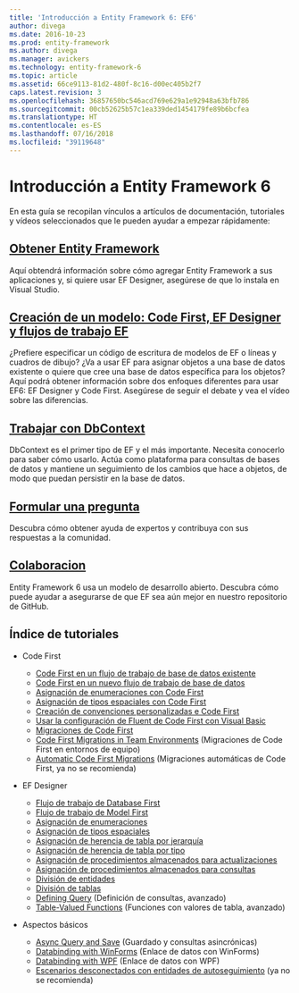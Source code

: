 ```yaml
---
title: 'Introducción a Entity Framework 6: EF6'
author: divega
ms.date: 2016-10-23
ms.prod: entity-framework
ms.author: divega
ms.manager: avickers
ms.technology: entity-framework-6
ms.topic: article
ms.assetid: 66ce9113-81d2-480f-8c16-d00ec405b2f7
caps.latest.revision: 3
ms.openlocfilehash: 36857650bc546acd769e629a1e92948a63bfb786
ms.sourcegitcommit: 00cb52625b57c1ea339ded1454179fe89b6bcfea
ms.translationtype: HT
ms.contentlocale: es-ES
ms.lasthandoff: 07/16/2018
ms.locfileid: "39119648"
---
```

# <a name="get-started-with-entity-framework-6"></a>Introducción a Entity Framework 6

En esta guía se recopilan vínculos a artículos de documentación, tutoriales y vídeos seleccionados que le pueden ayudar a empezar rápidamente:

## <a name="get-entity-frameworkef6fundamentalsinstallmd"></a>[Obtener Entity Framework](~/ef6/fundamentals/install.md)
Aquí obtendrá información sobre cómo agregar Entity Framework a sus aplicaciones y, si quiere usar EF Designer, asegúrese de que lo instala en Visual Studio.

## <a name="creating-a-model-code-first-the-ef-designer-and-the-ef-workflowsef6modelingindexmd"></a>[Creación de un modelo: Code First, EF Designer y flujos de trabajo EF](~/ef6/modeling/index.md)
¿Prefiere especificar un código de escritura de modelos de EF o líneas y cuadros de dibujo?
¿Va a usar EF para asignar objetos a una base de datos existente o quiere que cree una base de datos específica para los objetos?
Aquí podrá obtener información sobre dos enfoques diferentes para usar EF6: EF Designer y Code First.
Asegúrese de seguir el debate y vea el vídeo sobre las diferencias.

## <a name="working-with-dbcontextef6fundamentalsworking-with-dbcontextmd"></a>[Trabajar con DbContext](~/ef6/fundamentals/working-with-dbcontext.md)
DbContext es el primer tipo de EF y el más importante. Necesita conocerlo para saber cómo usarlo. Actúa como plataforma para consultas de bases de datos y mantiene un seguimiento de los cambios que hace a objetos, de modo que puedan persistir en la base de datos.

## <a name="ask-a-questionef6resourcesget-helpmd"></a>[Formular una pregunta](~/ef6/resources/get-help.md)
Descubra cómo obtener ayuda de expertos y contribuya con sus respuestas a la comunidad.

## <a name="contributehttpgithubcomaspnetentityframework6"></a>[Colaboracion](http://github.com/aspnet/EntityFramework6/)
Entity Framework 6 usa un modelo de desarrollo abierto. Descubra cómo puede ayudar a asegurarse de que EF sea aún mejor en nuestro repositorio de GitHub.

## <a name="index-of-walkthroughs"></a>Índice de tutoriales

- Code First
  - [Code First en un flujo de trabajo de base de datos existente](~/ef6/modeling/code-first/workflows/existing-database.md)
  - [Code First en un nuevo flujo de trabajo de base de datos](~/ef6/modeling/code-first/workflows/new-database.md)
  - [Asignación de enumeraciones con Code First](~/ef6/modeling/code-first/data-types/enums.md)
  - [Asignación de tipos espaciales con Code First](~/ef6/modeling/code-first/data-types/spatial.md)
  - [Creación de convenciones personalizadas e Code First](~/ef6/modeling/code-first/conventions/custom.md)
  - [Usar la configuración de Fluent de Code First con Visual Basic](~/ef6/modeling/code-first/fluent/vb.md)
  - [Migraciones de Code First](~/ef6/modeling/code-first/migrations/index.md)
  - [Code First Migrations in Team Environments](~/ef6/modeling/code-first/migrations/teams.md) (Migraciones de Code First en entornos de equipo)
  - [Automatic Code First Migrations](~/ef6/modeling/code-first/migrations/automatic.md) (Migraciones automáticas de Code First, ya no se recomienda)

- EF Designer
  - [Flujo de trabajo de Database First](~/ef6/modeling/designer/workflows/database-first.md)
  - [Flujo de trabajo de Model First](~/ef6/modeling/designer/workflows/model-first.md)
  - [Asignación de enumeraciones](~/ef6/modeling/designer/data-types/enums.md)
  - [Asignación de tipos espaciales](~/ef6/modeling/designer/data-types/spatial.md)
  - [Asignación de herencia de tabla por jerarquía](~/ef6/modeling/designer/inheritance/tph.md)
  - [Asignación de herencia de tabla por tipo](~/ef6/modeling/designer/inheritance/tpt.md)
  - [Asignación de procedimientos almacenados para actualizaciones](~/ef6/modeling/designer/stored-procedures/cud.md)
  - [Asignación de procedimientos almacenados para consultas](~/ef6/modeling/designer/stored-procedures/query.md)
  - [División de entidades](~/ef6/modeling/designer/entity-splitting.md)
  - [División de tablas](~/ef6/modeling/designer/table-splitting.md)
  - [Defining Query](~/ef6/modeling/designer/advanced/defining-query.md) (Definición de consultas, avanzado)
  - [Table-Valued Functions](~/ef6/modeling/designer/advanced/tvfs.md) (Funciones con valores de tabla, avanzado)

- Aspectos básicos
  - [Async Query and Save](~/ef6/fundamentals/async.md) (Guardado y consultas asincrónicas)
  - [Databinding with WinForms](~/ef6/fundamentals/databinding/winforms.md) (Enlace de datos con WinForms)
  - [Databinding with WPF](~/ef6/fundamentals/databinding/wpf.md) (Enlace de datos con WPF)
  - [Escenarios desconectados con entidades de autoseguimiento](~/ef6/fundamentals/disconnected-entities/self-tracking-entities/walkthrough.md) (ya no se recomienda)
